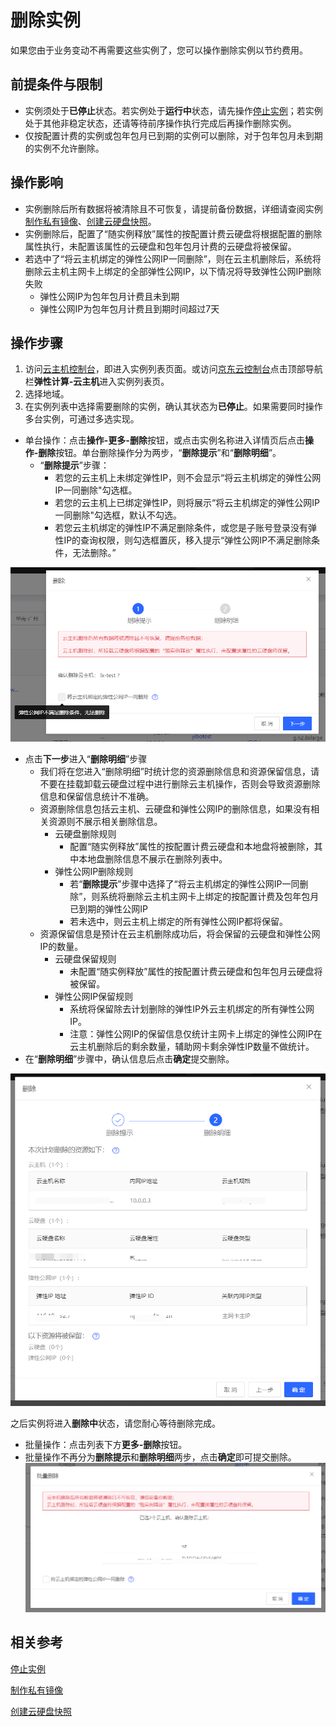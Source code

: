 # 删除实例

如果您由于业务变动不再需要这些实例了，您可以操作删除实例以节约费用。

## 前提条件与限制

* 实例须处于**已停止**状态。若实例处于**运行中**状态，请先操作[停止实例](Stop-Instance.md)；若实例处于其他非稳定状态，还请等待前序操作执行完成后再操作删除实例。
* 仅按配置计费的实例或包年包月已到期的实例可以删除，对于包年包月未到期的实例不允许删除。
	

## 操作影响
* 实例删除后所有数据将被清除且不可恢复，请提前备份数据，详细请查阅实例[制作私有镜像](../Image/Create-Private-Image.md)、[创建云硬盘快照](../Storage/Create-Snapshot.md)。
* 实例删除后，配置了“随实例释放”属性的按配置计费云硬盘将根据配置的删除属性执行，未配置该属性的云硬盘和包年包月计费的云硬盘将被保留。
* 若选中了“将云主机绑定的弹性公网IP一同删除”，则在云主机删除后，系统将删除云主机主网卡上绑定的全部弹性公网IP，以下情况将导致弹性公网IP删除失败
  - 弹性公网IP为包年包月计费且未到期
  - 弹性公网IP为包年包月计费且到期时间超过7天
## 操作步骤
1. 访问[云主机控制台](https://cns-console.jdcloud.com/host/compute/list)，即进入实例列表页面。或访问[京东云控制台](https://console.jdcloud.com)点击顶部导航栏**弹性计算-云主机**进入实例列表页。
2. 选择地域。
3. 在实例列表中选择需要删除的实例，确认其状态为**已停止**。如果需要同时操作多台实例，可通过多选实现。
- 单台操作：点击**操作-更多-删除**按钮，或点击实例名称进入详情页后点击**操作-删除**按钮。单台删除操作分为两步，“**删除提示**”和“**删除明细**”。
  - “**删除提示**”步骤：
    - 若您的云主机上未绑定弹性IP，则不会显示“将云主机绑定的弹性公网IP一同删除"勾选框。
    - 若您的云主机上已绑定弹性IP，则将展示“将云主机绑定的弹性公网IP一同删除"勾选框，默认不勾选。
    - 若您云主机绑定的弹性IP不满足删除条件，或您是子账号登录没有弹性IP的查询权限，则勾选框置灰，移入提示“弹性公网IP不满足删除条件，无法删除。”

![sdsd](../../../../../image/Elastic-Compute/Virtual-Machine/wbh1.png)

  - 点击**下一步**进入“**删除明细**”步骤 
    - 我们将在您进入“删除明细”时统计您的资源删除信息和资源保留信息，请不要在挂载卸载云硬盘过程中进行删除云主机操作，否则会导致资源删除信息和保留信息统计不准确。
    - 资源删除信息包括云主机、云硬盘和弹性公网IP的删除信息，如果没有相关资源则不展示相关删除信息。
      - 云硬盘删除规则
        - 配置“随实例释放”属性的按配置计费云硬盘和本地盘将被删除，其中本地盘删除信息不展示在删除列表中。
      - 弹性公网IP删除规则
        - 若“**删除提示**”步骤中选择了“将云主机绑定的弹性公网IP一同删除”，则系统将删除云主机主网卡上绑定的按配置计费及包年包月已到期的弹性公网IP
        - 若未选中，则云主机上绑定的所有弹性公网IP都将保留。
    - 资源保留信息是预计在云主机删除成功后，将会保留的云硬盘和弹性公网IP的数量。
      - 云硬盘保留规则
        - 未配置“随实例释放”属性的按配置计费云硬盘和包年包月云硬盘将被保留。
      - 弹性公网IP保留规则
        - 系统将保留除去计划删除的弹性IP外云主机绑定的所有弹性公网IP。
        - 注意：弹性公网IP的保留信息仅统计主网卡上绑定的弹性公网IP在云主机删除后的剩余数量，辅助网卡剩余弹性IP数量不做统计。
  - 在“**删除明细**”步骤中，确认信息后点击**确定**提交删除。

![sdsd](../../../../../image/Elastic-Compute/Virtual-Machine/wbh5.png)

之后实例将进入**删除中**状态，请您耐心等待删除完成。
- 批量操作：点击列表下方**更多-删除**按钮。
- 批量操作不再分为**删除提示**和**删除明细**两步，点击**确定**即可提交删除。
![sdsd](../../../../../image/Elastic-Compute/Virtual-Machine/wbh6.png)
## 相关参考

[停止实例](Stop-Instance.md)

[制作私有镜像](http://docs.jdcloud.com/virtual-machines/create-private-image)

[创建云硬盘快照](../Storage/Create-Snapshot.md)
